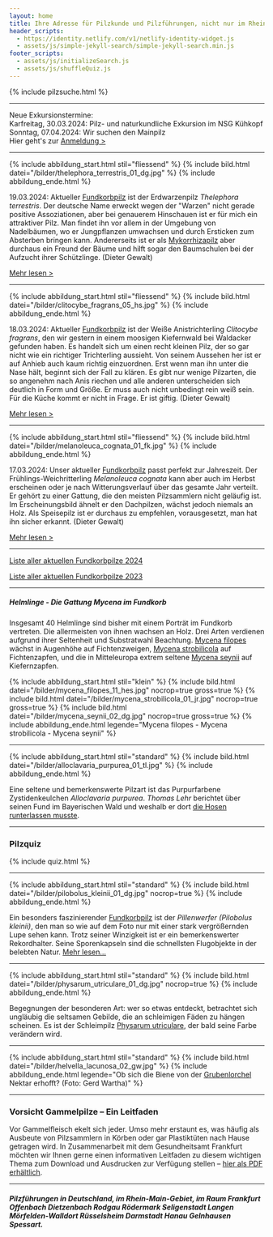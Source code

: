 ```yaml
---
layout: home
title: Ihre Adresse für Pilzkunde und Pilzführungen, nicht nur im Rhein-Main-Gebiet
header_scripts:
  - https://identity.netlify.com/v1/netlify-identity-widget.js
  - assets/js/simple-jekyll-search/simple-jekyll-search.min.js
footer_scripts:
  - assets/js/initializeSearch.js
  - assets/js/shuffleQuiz.js
---
```

{% include pilzsuche.html %}

- - -

Neue Exkursionstermine:  
Karfreitag, 30.03.2024: Pilz- und naturkundliche Exkursion im NSG Kühkopf  
Sonntag, 07.04.2024: Wir suchen den Mainpilz  
Hier geht's zur [Anmeldung >](/termine)

- - -

{% include abbildung_start.html stil="fliessend" %}
{% include bild.html datei="/bilder/thelephora_terrestris_01_dg.jpg" %}
{% include abbildung_ende.html %}

19.03.2024: Aktueller [Fundkorbpilz](AA "Glossar-") ist der Erdwarzenpilz *Thelephora terrestris*. Der deutsche Name erweckt wegen der "Warzen" nicht gerade positive Assoziationen, aber bei genauerem Hinschauen ist er für mich ein attraktiver Pilz. Man findet ihn vor allem in der Umgebung von Nadelbäumen, wo er Jungpflanzen umwachsen und durch Ersticken zum Absterben bringen kann. Andererseits ist er als [Mykorrhizapilz](Mykorrhiza "Glossar") aber durchaus ein Freund der Bäume und hilft sogar den Baumschulen bei der Aufzucht ihrer Schützlinge. (Dieter Gewalt)

[Mehr lesen >](/pilze/thelephora-terrestris-erdwarzenpilz)

<div style="clear:  both"></div>

- - -

{% include abbildung_start.html stil="fliessend" %}
{% include bild.html datei="/bilder/clitocybe_fragrans_05_hs.jpg" %}
{% include abbildung_ende.html %}

18.03.2024: Aktueller [Fundkorbpilz](AA "Glossar-") ist der Weiße Anistrichterling *Clitocybe fragrans*, den wir gestern in einem moosigen Kiefernwald bei Waldacker gefunden haben. Es handelt sich um einen recht kleinen Pilz, der so gar nicht wie ein richtiger Trichterling aussieht. Von seinem Aussehen her ist er auf Anhieb auch kaum richtig einzuordnen. Erst wenn man ihn unter die Nase hält, beginnt sich der Fall zu klären. Es gibt nur wenige Pilzarten, die so angenehm nach Anis riechen und alle anderen unterscheiden sich deutlich in Form und Größe. Er muss auch nicht unbedingt rein weiß sein. Für die Küche kommt er nicht in Frage. Er ist giftig. (Dieter Gewalt)

[Mehr lesen >](/pilze/clitocybe-fragrans-weißer-anistrichterling-dufttrichterling)

<div style="clear:  both"></div>

- - -

{% include abbildung_start.html stil="fliessend" %}
{% include bild.html datei="/bilder/melanoleuca_cognata_01_fk.jpg" %}
{% include abbildung_ende.html %}

17.03.2024: Unser aktueller [Fundkorbpilz](AA "Glossar-") passt perfekt zur Jahreszeit. Der Frühlings-Weichritterling *Melanoleuca cognata* kann aber auch im Herbst erscheinen oder je nach Witterungsverlauf über das gesamte Jahr verteilt. Er gehört zu einer Gattung, die den meisten Pilzsammlern nicht geläufig ist. Im Erscheinungsbild ähnelt er den Dachpilzen, wächst jedoch niemals an Holz. Als Speisepilz ist er durchaus zu empfehlen, vorausgesetzt, man hat ihn sicher erkannt. (Dieter Gewalt)

[Mehr lesen >](/pilze/melanoleuca-cognata-frühlings-weichritterling)

<div style="clear:  both"></div>

- - -

[Liste aller aktuellen Fundkorbpilze 2024](/artikel/liste-aller-aktuellen-fundkorbpilze-2024.html)

[Liste aller aktuellen Fundkorbpilze 2023](/artikel/liste-aller-aktuellen-fundkorbpilze-2023.html)

- - -

##### Helmlinge - Die Gattung *Mycena* im Fundkorb

Insgesamt 40 Helmlinge sind bisher mit einem Porträt im Fundkorb vertreten. Die allermeisten von ihnen wachsen an Holz. Drei Arten verdienen aufgrund ihrer Seltenheit und Substratwahl Beachtung. [Mycena filopes](/pilze/mycena-filopes-zerbrechlicher-fadenhelmling) wächst in Augenhöhe auf Fichtenzweigen, [Mycena strobilicola](/pilze/mycena-strobilicola-fichtenzapfenhelmling) auf Fichtenzapfen, und die in Mitteleuropa extrem seltene [Mycena seynii](/pilze/mycena-seynii-mediterraner-kiefernzapfenhelmling) auf Kiefernzapfen.

{% include abbildung_start.html stil="klein" %}
{% include bild.html datei="/bilder/mycena_filopes_11_hes.jpg" nocrop=true gross=true %}
{% include bild.html datei="/bilder/mycena_strobilicola_01_jr.jpg" nocrop=true gross=true %}
{% include bild.html datei="/bilder/mycena_seynii_02_dg.jpg" nocrop=true gross=true %}
{% include abbildung_ende.html legende="Mycena filopes - Mycena strobilicola - Mycena seynii" %}

- - -

{% include abbildung_start.html stil="standard" %}
{% include bild.html datei="/bilder/alloclavaria_purpurea_01_tl.jpg" %}
{% include abbildung_ende.html %}

Eine seltene und bemerkenswerte Pilzart ist das Purpurfarbene Zystidenkeulchen *Alloclavaria purpurea*. *Thomas Lehr* berichtet über seinen Fund im Bayerischen Wald und weshalb er dort [die Hosen runterlassen musste](/pilze/alloclavaria-purpurea-purpurfarbenes-zystidenkeulchen).

- - -

### Pilzquiz

{% include quiz.html %}

- - -

{% include abbildung_start.html stil="standard" %}
{% include bild.html datei="/bilder/pilobolus_kleinii_01_dg.jpg" nocrop=true %}
{% include abbildung_ende.html %}

Ein besonders faszinierender [Fundkorbpilz](AA "Glossar-") ist der *Pillenwerfer (Pilobolus kleinii)*, den man so wie auf dem Foto nur mit einer stark vergrößernden Lupe sehen kann. Trotz seiner Winzigkeit ist er ein bemerkenswerter Rekordhalter. Seine Sporenkapseln sind die schnellsten Flugobjekte in der belebten Natur. [Mehr lesen...](/pilze/pilobolus-kleinii-pillenwerfer)

- - -

{% include abbildung_start.html stil="standard" %}
{% include bild.html datei="/bilder/physarum_utriculare_01_dg.jpg" nocrop=true %}
{% include abbildung_ende.html %}

Begegnungen der besonderen Art: wer so etwas entdeckt, betrachtet sich ungläubig die seltsamen Gebilde, die an schleimigen Fäden zu hängen scheinen. Es ist der Schleimpilz [Physarum utriculare](/pilze/physarum-utriculare-fadenfruchtschleimpilz), der bald seine Farbe verändern wird.

- - -

{% include abbildung_start.html stil="standard" %}
{% include bild.html datei="/bilder/helvella_lacunosa_02_gw.jpg" %}
{% include abbildung_ende.html legende="Ob sich die Biene von der <a href='/pilze/helvella-lacunosa-grubenlorchel'>Grubenlorchel</a> Nektar erhofft?  (Foto: Gerd Wartha)" %}

- - -

### Vorsicht Gammelpilze – Ein Leitfaden

Vor Gammelfleisch ekelt sich jeder. Umso mehr erstaunt es, was häufig als Ausbeute von Pilzsammlern in Körben oder gar Plastiktüten nach Hause getragen wird. In Zusammenarbeit mit dem Gesundheitsamt Frankfurt möchten wir Ihnen gerne einen informativen Leitfaden zu diesem wichtigen Thema zum Download und Ausdrucken zur Verfügung stellen – [hier als PDF erhältlich](/assets/docs/Fundkorb.de-Gammelpilze.pdf).

- - -

##### Pilzführungen in Deutschland, im Rhein-Main-Gebiet, im Raum Frankfurt Offenbach Dietzenbach Rodgau Rödermark Seligenstadt Langen Mörfelden-Walldort Rüsselsheim Darmstadt Hanau Gelnhausen Spessart.